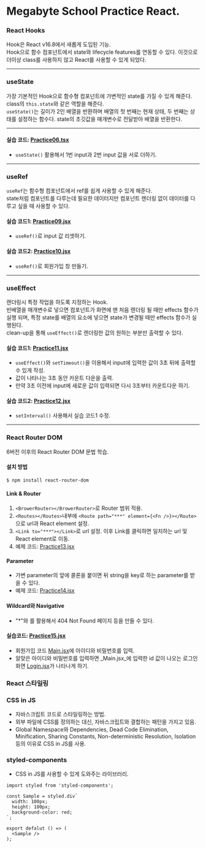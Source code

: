 # Megabyte School Practice React.
### React Hooks
Hook은 React v16.8에서 새롭게 도입된 기능. <br />
Hook으로 함수 컴포넌트에서 state와 lifecycle features를 연동할 수 있다. 이것으로 더이상 class를 사용하지 않고 React를 사용할 수 있게 되었다.

---

### useState
가장 기본적인 Hook으로 함수형 컴포넌트에 가변적인 state를 가질 수 있게 해준다. class의 `this.state`와 같은 역할을 해준다.<br />
`useState()`는 길이가 2인 배열을 반환하며 배열의 첫 번째는 현재 상태, 두 번째는 상태를 설정하는 함수다. state의 초깃값을 매개변수로 전달받아 배열을 반환한다.

---

#### 실습 코드: [Practice06.tsx](./src/practice/220518/Practice06.tsx)
  - `useState()` 활용해서 1번 input과 2번 input 값을 서로 더하기.

---

### useRef
`useRef`는 함수형 컴포넌트에서 ref를 쉽게 사용할 수 있게 해준다.<br />
state처럼 컴포넌트를 다루는데 필요한 데이터지만 컴포넌트 렌더링 없이 데이터를 다루고 싶을 때 사용할 수 있다.

#### 실습 코드1: [Practice09.jsx](./src/practice/220520/Practice09.jsx)
  - `useRef()`로 input 값 리셋하기.
#### 실습 코드2: [Practice10.jsx](./src/practice/220520/Practice10.jsx)
  - `useRef()`로 회원가입 창 만들기.

---

### useEffect
렌더링시 특정 작업을 하도록 지정하는 Hook.<br />
빈배열을 매개변수로 넣으면 컴포넌트가 화면에 맨 처음 렌더링 될 때만 effects 함수가 실행 되며, 특정 state를 배열의 요소에 넣으면 state가 변경될 때만 effects 함수가 실행된다.<br />
clean-up을 통해 `useEffect()`로 렌더링한 값의 원하는 부분만 출력할 수 있다.

#### 실습 코드1: [Practice11.jsx](./src/practice/220523/Practice11.jsx)
  - `useEffect()`와 `setTimeout()`을 이용해서 input에 입력한 값이 3초 뒤에 출력할 수 있게 작성.
  - 값이 나타나는 3초 동안 카운트 다운을 출력.
  - 만약 3초 이전에 input에 새로운 값이 입력되면 다시 3초부터 카운트다운 하기.

#### 실습 코드2: [Practice12.jsx](./src/practice/220523/Practice12.jsx)
  - `setInterval()` 사용해서 실습 코드1 수정.

---

### React Router DOM
6버전 이후의 React Router DOM 문법 학습.
#### 설치 방법
`$ npm install react-router-dom`
#### Link & Router
  1. `<BrowerRouter></BrowerRouter>`로 Router 범위 적용.
  2. `<Routes></Routes>`내부에 `<Route path="***" element={<Fn />}></Route>`으로 url과 React element 설정.
  3. `<Link to="***"></Link>`로 url 설정. 이후 Link를 클릭하면 일치하는 url 및 React element로 이동.
  4. 예제 코드: [Practice13.jsx](./src/practice/220525/Practice13.jsx)
#### Parameter
  - 가변 parameter의 앞에 콜론을 붙이면 뒤 string을 key로 하는 parameter를 받을 수 있다.
  - 예제 코드: [Practice14.jsx](./src/practice/220525/Practice14.jsx)

#### Wildcard와 Navigative
  - "*"와 <Navigate to="?" />를 활용해서 404 Not Found 페이지 등을 만들 수 있다.

#### 실습코드: [Practice15.jsx](./src/practice/220525/Practice15.jsx)
  - 회원가입 코드 [Main.jsx](./src/practice/220525/Main.jsx)에 아이디와 비밀번호를 입력.
  - 알맞은 아이디와 비밀번호를 입력하면 _Main.jsx_에 입력한 id 값이 나오는 로그인 화면 [Login.jsx](./src/practice/220525/Login.jsx)가 나타나게 하기.

### React 스타일링

### CSS in JS
  - 자바스크립트 코드로 스타일링하는 방법.
  - 외부 파일에 CSS를 정의하는 대신, 자바스크립트와 결합하는 패턴을 가지고 있음.
  - Global Namespace와 Dependencies, Dead Code Elimination, Minification, Sharing Constants, Non-deterministic Resolution, Isolation 등의 이유로 CSS in JS를 사용.

### styled-components
  - CSS in JS를 사용할 수 있게 도와주는 라이브러리.

  ```
  import styled from 'styled-components';

  const Sample = styled.div`
    width: 100px;
    height: 100px;
    background-color: red;
  `;

  export defalut () => (
    <Sample />
  );
  ```